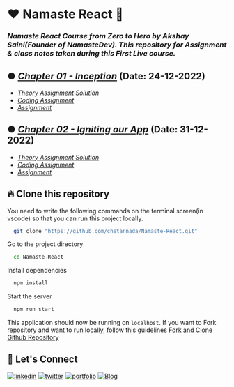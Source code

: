 # ❤️ Namaste React 🙏
### _Namaste React Course from Zero to Hero by Akshay Saini(Founder of NamasteDev). This repository for Assignment & class notes taken during this First Live course._

## ● [_Chapter 01 - Inception_](./Chapter%2001%20-%20Inception/) (Date: 24-12-2022)
- [_Theory Assignment Solution_](./Chapter%2001%20-%20Inception/Theory/)
- [_Coding Assignment_](./Chapter%2001%20-%20Inception/Coding/)
- [_Assignment_](./Chapter%2001%20-%20Inception/Assignment.md)

## ● [_Chapter 02 - Igniting our App_](./Chapter%2002%20-%20Igniting%20our%20App/) (Date: 31-12-2022)
- [_Theory Assignment Solution_](./Chapter%2002%20-%20Igniting%20our%20App/Theory/Session%202%20Theory.md)
- [_Coding Assignment_](./Coding/)
- [_Assignment_](./Chapter%2002%20-%20Igniting%20our%20App/Assignment.md)


## 🔥 Clone this repository
You need to write the following commands on the terminal screen(in vscode) so that you can run this project locally.

```bash
  git clone "https://github.com/chetannada/Namaste-React.git"
```
Go to the project directory

```bash
  cd Namaste-React
```
Install dependencies
```bash
  npm install
```
Start the server
```bash
  npm run start
```

This application should now be running on `localhost`. If you want to Fork repository and want to run locally, follow this guidelines [Fork and Clone Github Repository](https://docs.github.com/en/get-started/quickstart/fork-a-repo)

## 🔗 Let's Connect
[![linkedin](https://img.shields.io/badge/linkedin-0A66C2?style=for-the-badge&logo=linkedin&logoColor=white)](https://www.linkedin.com/in/chetannada/)
[![twitter](https://img.shields.io/badge/twitter-1DA1F2?style=for-the-badge&logo=twitter&logoColor=white)](https://twitter.com/chetannada)
[![portfolio](https://img.shields.io/badge/my_portfolio-000?style=for-the-badge&logo=ko-fi&logoColor=white)](https://chetannada.netlify.app/)
[![Blog](https://img.shields.io/badge/hashnode-333?style=for-the-badge&logo=hashnode&logoColor=blue)](https://chetannada.hashnode.dev/)